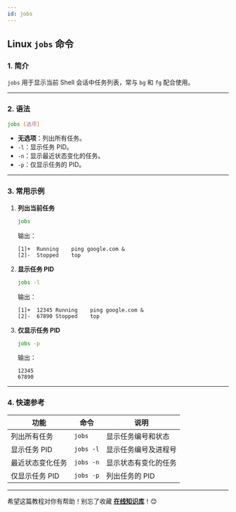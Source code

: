 ```yaml
---
id: jobs
---
```


## Linux `jobs` 命令

### 1. 简介

`jobs` 用于显示当前 Shell 会话中任务列表，常与 `bg` 和 `fg` 配合使用。

---

### 2. 语法

```bash
jobs [选项]
```
- **无选项**：列出所有任务。  
- `-l`：显示任务 PID。  
- `-n`：显示最近状态变化的任务。  
- `-p`：仅显示任务的 PID。

---

### 3. 常用示例  

1. **列出当前任务**  
   ```bash
   jobs
   ```
   输出：
   ```
   [1]+  Running    ping google.com &
   [2]-  Stopped    top
   ```

2. **显示任务 PID**  
   ```bash
   jobs -l
   ```
   输出：
   ```
   [1]+  12345 Running    ping google.com &
   [2]-  67890 Stopped    top
   ```

3. **仅显示任务 PID**  
   ```bash
   jobs -p
   ```
   输出：
   ```
   12345
   67890
   ```

---

### 4. 快速参考  

| 功能               | 命令          | 说明                  |
|--------------------|--------------|---------------------|
| 列出所有任务       | `jobs`       | 显示任务编号和状态    |
| 显示任务 PID       | `jobs -l`    | 显示任务编号及进程号  |
| 最近状态变化任务   | `jobs -n`    | 显示状态有变化的任务  |
| 仅显示任务 PID     | `jobs -p`    | 列出任务的 PID        |

---

希望这篇教程对你有帮助！别忘了收藏 [**在线知识库**](https://www.zxzsk.com)！😊  